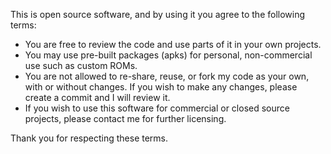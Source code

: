 This is open source software, and by using it you agree to the following terms:

- You are free to review the code and use parts of it in your own projects.
- You may use pre-built packages (apks) for personal, non-commercial use such as custom ROMs.
- You are not allowed to re-share, reuse, or fork my code as your own, with or without changes. If you wish to make any changes, please create a commit and I will review it.
- If you wish to use this software for commercial or closed source projects, please contact me for further licensing.

Thank you for respecting these terms.